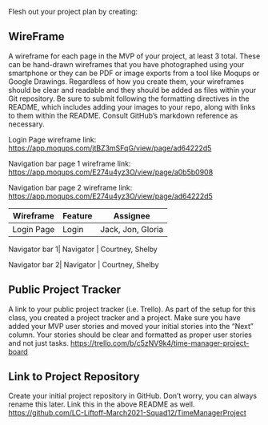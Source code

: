 Flesh out your project plan by creating:
## WireFrame
A wireframe for each page in the MVP of your project, at least 3 total. These can be hand-drawn wireframes that you have photographed using your smartphone or they can be PDF or image exports from a tool like Moqups or Google Drawings. Regardless of how you create them, your wireframes should be clear and readable and they should be added as files within your Git repository. Be sure to submit following the formatting directives in the README, which includes adding your images to your repo, along with links to them within the README. Consult GitHub’s markdown reference as necessary.

Login Page wireframe link: https://app.moqups.com/jtBZ3mSFqG/view/page/ad64222d5

Navigation bar page 1 wireframe link: https://app.moqups.com/E274u4yz3O/view/page/a0b5b0908

Navigation bar page 2 wireframe link: https://app.moqups.com/E274u4yz3O/view/page/ad64222d5

Wireframe  | Feature | Assignee       
-----------|---------|------------------------|
Login Page     | Login     | Jack, Jon, Gloria		  

Navigator bar 1| Navigator | Courtney, Shelby

Navigator bar 2| Navigator | Courtney, Shelby

## Public Project Tracker
A link to your public project tracker (i.e. Trello). As part of the setup for this class, you created a project tracker and a project. Make sure you have added your MVP user stories and moved your initial stories into the “Next” column. Your stories should be clear and formatted as proper user stories and not just tasks.
https://trello.com/b/c5zNV9k4/time-manager-project-board

## Link to Project Repository
Create your initial project repository in GitHub. Don’t worry, you can always rename this later. Link this in the above README as well.
https://github.com/LC-Liftoff-March2021-Squad12/TimeManagerProject